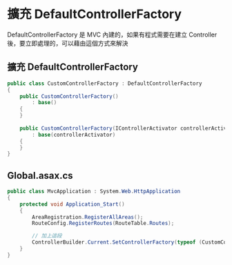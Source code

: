 # 擴充 DefaultControllerFactory

DefaultControllerFactory 是 MVC 內建的，如果有程式需要在建立 Controller 後，要立即處理的，可以藉由這個方式來解決

## 擴充 DefaultControllerFactory

```csharp
public class CustomControllerFactory : DefaultControllerFactory
{
    public CustomControllerFactory() 
        : base()
    {
    }
    
    public CustomControllerFactory(IControllerActivator controllerActivator)
        : base(controllerActivator)
    {
    }
}
```

## Global.asax.cs

```csharp
public class MvcApplication : System.Web.HttpApplication
{
    protected void Application_Start()
    {
        AreaRegistration.RegisterAllAreas();
        RouteConfig.RegisterRoutes(RouteTable.Routes);

        // 加上這段
        ControllerBuilder.Current.SetControllerFactory(typeof (CustomControllerFactory));
    }
}
```


